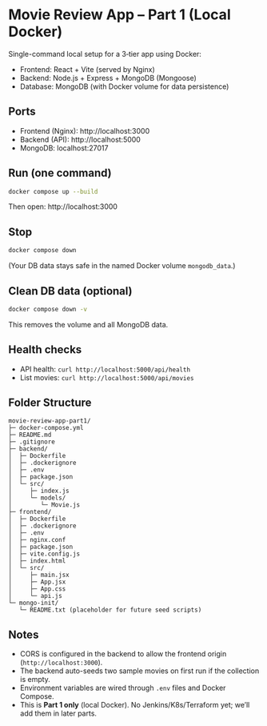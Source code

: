 # Movie Review App – Part 1 (Local Docker)

Single-command local setup for a 3‑tier app using Docker:
- Frontend: React + Vite (served by Nginx)
- Backend: Node.js + Express + MongoDB (Mongoose)
- Database: MongoDB (with Docker volume for data persistence)

## Ports
- Frontend (Nginx): http://localhost:3000
- Backend (API):    http://localhost:5000
- MongoDB:          localhost:27017

## Run (one command)
```bash
docker compose up --build
```
Then open: http://localhost:3000

## Stop
```bash
docker compose down
```
(Your DB data stays safe in the named Docker volume `mongodb_data`.)

## Clean DB data (optional)
```bash
docker compose down -v
```
This removes the volume and all MongoDB data.

## Health checks
- API health: `curl http://localhost:5000/api/health`
- List movies: `curl http://localhost:5000/api/movies`

## Folder Structure
```
movie-review-app-part1/
├─ docker-compose.yml
├─ README.md
├─ .gitignore
├─ backend/
│  ├─ Dockerfile
│  ├─ .dockerignore
│  ├─ .env
│  ├─ package.json
│  └─ src/
│     ├─ index.js
│     └─ models/
│        └─ Movie.js
├─ frontend/
│  ├─ Dockerfile
│  ├─ .dockerignore
│  ├─ .env
│  ├─ nginx.conf
│  ├─ package.json
│  ├─ vite.config.js
│  ├─ index.html
│  └─ src/
│     ├─ main.jsx
│     ├─ App.jsx
│     ├─ App.css
│     └─ api.js
└─ mongo-init/
   └─ README.txt (placeholder for future seed scripts)
```

## Notes
- CORS is configured in the backend to allow the frontend origin (`http://localhost:3000`).
- The backend auto-seeds two sample movies on first run if the collection is empty.
- Environment variables are wired through `.env` files and Docker Compose.
- This is **Part 1 only** (local Docker). No Jenkins/K8s/Terraform yet; we’ll add them in later parts.

